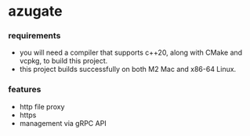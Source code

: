 # azugate

### requirements

- you will need a compiler that supports c++20, along with CMake and vcpkg, to build this project.
- this project builds successfully on both M2 Mac and x86-64 Linux.

### features

- http file proxy
- https
- management via gRPC API
